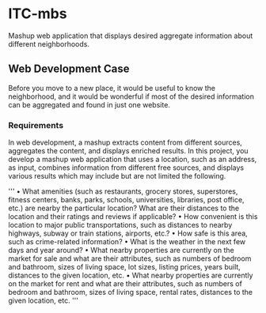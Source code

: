 # ITC-mbs
Mashup web application that displays desired aggregate information about different neighborhoods.

## Web Development Case
Before you move to a new place, it would be useful to know the neighborhood, and it would be wonderful if most of the desired information can be aggregated and found in just one website.

### Requirements
In web development, a mashup extracts content from different sources, aggregates the content, and displays enriched results. In this project, you develop a mashup web application that uses a location, such as an address, as input, combines information from different free sources, and displays various results which may include but are not limited the following.

'''
• What amenities (such as restaurants, grocery stores, superstores, fitness centers, banks, parks, schools, universities, libraries, post office, etc.) are nearby the particular location? What are their distances to the location and their ratings and reviews if applicable?
• How convenient is this location to major public transportations, such as distances to nearby highways, subway or train stations, airports, etc.?
• How safe is this area, such as crime-related information?
• What is the weather in the next few days and year around?
• What nearby properties are currently on the market for sale and what are their
attributes, such as numbers of bedroom and bathroom, sizes of living space, lot sizes,
listing prices, years built, distances to the given location, etc.
• What nearby properties are currently on the market for rent and what are their
attributes, such as numbers of bedroom and bathroom, sizes of living space, rental rates, distances to the given location, etc.
'''
